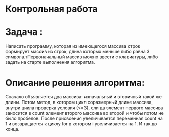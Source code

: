# Контрольная работа
# Задача :

Написать программу, которая из имеющегося массива строк формирует массив из
строк, длина которых меньше либо равна 3 символа.тПервоначальный массив можно
ввести с клавиатуры, либо задать на старте выполнения алгоритма.

# Описание решения алгоритма:
Сначало объявляется два массива: изначальный и вторичный такой же длины. Потом метод, в котором цикл соразмерный длине массива, внутри цикла проверка условия (<=3), ели да элемент первого массива заносится в count элемент второго массива во второй и чтобы потом не было пробелов. После присвоения увеличивается переменная count на 1 и возвращается к циклу for в котором i увеличивается на 1. И так до конца. 
